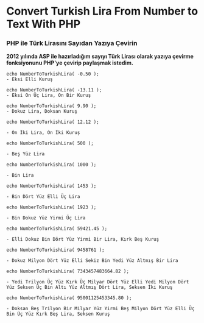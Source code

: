 # Convert Turkish Lira From Number to Text With PHP

### PHP ile Türk Lirasını Sayıdan Yazıya Çevirin

**2012 yılında ASP ile hazırladığım sayıyı Türk Lirası olarak yazıya çevirme fonksiyonunu PHP'ye çevirip paylaşmak istedim.**


```
echo NumberToTurkishLira( -0.50 );
- Eksi Elli Kuruş
```
```
echo NumberToTurkishLira( -13.11 );
- Eksi On Üç Lira, On Bir Kuruş
```

```
echo NumberToTurkishLira( 9.90 );
- Dokuz Lira, Doksan Kuruş
```

```
echo NumberToTurkishLira( 12.12 );

- On İki Lira, On İki Kuruş
```

```
echo NumberToTurkishLira( 500 );

- Beş Yüz Lira
```

```
echo NumberToTurkishLira( 1000 );

- Bin Lira
```

```
echo NumberToTurkishLira( 1453 );

- Bin Dört Yüz Elli Üç Lira
```

```
echo NumberToTurkishLira( 1923 );

- Bin Dokuz Yüz Yirmi Üç Lira
```

```
echo NumberToTurkishLira( 59421.45 );

- Elli Dokuz Bin Dört Yüz Yirmi Bir Lira, Kırk Beş Kuruş
```

```
echo NumberToTurkishLira( 9458761 );

- Dokuz Milyon Dört Yüz Elli Sekiz Bin Yedi Yüz Altmış Bir Lira
```

```
echo NumberToTurkishLira( 7343457483664.82 );

- Yedi Trilyon Üç Yüz Kırk Üç Milyar Dört Yüz Elli Yedi Milyon Dört Yüz Seksen Üç Bin Altı Yüz Altmış Dört Lira, Seksen İki Kuruş
```

```
echo NumberToTurkishLira( 95001125453345.80 );

- Doksan Beş Trilyon Bir Milyar Yüz Yirmi Beş Milyon Dört Yüz Elli Üç Bin Üç Yüz Kırk Beş Lira, Seksen Kuruş
```
